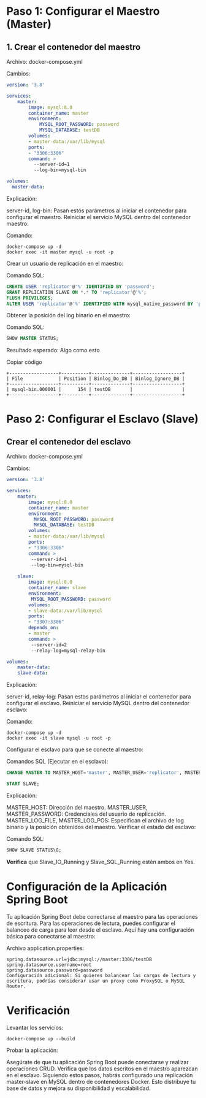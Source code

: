 # Paso 1: Configurar el Maestro (Master)
## 1. Crear el contenedor del maestro

Archivo: docker-compose.yml

Cambios:
```yaml
version: '3.8'

services:
    master:
        image: mysql:8.0
        container_name: master
        environment:
            MYSQL_ROOT_PASSWORD: password
            MYSQL_DATABASE: testDB
        volumes:
        - master-data:/var/lib/mysql
        ports:
        - "3306:3306"
        command: >
          --server-id=1
          --log-bin=mysql-bin

volumes:
  master-data:
```
Explicación:

server-id, log-bin: Pasan estos parámetros al iniciar el contenedor para configurar el maestro.
Reiniciar el servicio MySQL dentro del contenedor maestro:

Comando:
```shell
docker-compose up -d
docker exec -it master mysql -u root -p
```

Crear un usuario de replicación en el maestro:

Comando SQL:
```sql
CREATE USER 'replicator'@'%' IDENTIFIED BY 'password';
GRANT REPLICATION SLAVE ON *.* TO 'replicator'@'%';
FLUSH PRIVILEGES;
ALTER USER 'replicator'@'%' IDENTIFIED WITH mysql_native_password BY 'password';
```
Obtener la posición del log binario en el maestro:

Comando SQL:
````sql
SHOW MASTER STATUS;
````

Resultado esperado: Algo como esto

Copiar código
````text
+------------------+----------+--------------+------------------+
| File             | Position | Binlog_Do_DB | Binlog_Ignore_DB |
+------------------+----------+--------------+------------------+
| mysql-bin.000001 |      154 | testDB       |                  |
+------------------+----------+--------------+------------------+
````
# Paso 2: Configurar el Esclavo (Slave)

## Crear el contenedor del esclavo

Archivo: docker-compose.yml

Cambios:
````yaml
version: '3.8'

services:
    master:
        image: mysql:8.0
        container_name: master
        environment:
          MYSQL_ROOT_PASSWORD: password
          MYSQL_DATABASE: testDB
        volumes:
        - master-data:/var/lib/mysql
        ports:
        - "3306:3306"
        command: >
         --server-id=1
         --log-bin=mysql-bin
    
    slave:
        image: mysql:8.0
        container_name: slave
        environment:
         MYSQL_ROOT_PASSWORD: password
        volumes:
        - slave-data:/var/lib/mysql
        ports:
        - "3307:3306"
        depends_on:
        - master
        command: >
         --server-id=2
         --relay-log=mysql-relay-bin

volumes:
    master-data:
    slave-data:
````


Explicación:

server-id, relay-log: Pasan estos parámetros al iniciar el contenedor para configurar el esclavo.
Reiniciar el servicio MySQL dentro del contenedor esclavo:

Comando:
````shell
docker-compose up -d
docker exec -it slave mysql -u root -p
````

Configurar el esclavo para que se conecte al maestro:

Comandos SQL (Ejecutar en el esclavo):
````sql
CHANGE MASTER TO MASTER_HOST='master', MASTER_USER='replicator', MASTER_PASSWORD='password', MASTER_LOG_FILE='mysql-bin.000001', MASTER_LOG_POS=154;

START SLAVE;
````

Explicación:

MASTER_HOST: Dirección del maestro.
MASTER_USER, MASTER_PASSWORD: Credenciales del usuario de replicación.
MASTER_LOG_FILE, MASTER_LOG_POS: Especifican el archivo de log binario y la posición obtenidos del maestro.
Verificar el estado del esclavo:

Comando SQL:
````sql
SHOW SLAVE STATUS\G;
````

**Verifica** que Slave_IO_Running y Slave_SQL_Running estén ambos en Yes.

# Configuración de la Aplicación Spring Boot
Tu aplicación Spring Boot debe conectarse al maestro para las operaciones de escritura. Para las operaciones de lectura, puedes configurar el balanceo de carga para leer desde el esclavo. Aquí hay una configuración básica para conectarse al maestro:

Archivo application.properties:

````properties
spring.datasource.url=jdbc:mysql://master:3306/testDB
spring.datasource.username=root
spring.datasource.password=password
Configuración adicional: Si quieres balancear las cargas de lectura y escritura, podrías considerar usar un proxy como ProxySQL o MySQL Router.

````

# Verificación
Levantar los servicios:

````shell
docker-compose up --build
````
Probar la aplicación:

Asegúrate de que tu aplicación Spring Boot puede conectarse y realizar operaciones CRUD.
Verifica que los datos escritos en el maestro aparezcan en el esclavo.
Siguiendo estos pasos, habrás configurado una replicación master-slave en MySQL dentro de contenedores Docker. Esto distribuye tu base de datos y mejora su disponibilidad y escalabilidad.